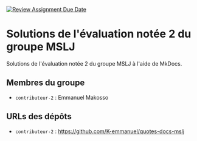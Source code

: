 [![Review Assignment Due Date](https://classroom.github.com/assets/deadline-readme-button-22041afd0340ce965d47ae6ef1cefeee28c7c493a6346c4f15d667ab976d596c.svg)](https://classroom.github.com/a/iqHMpjkg)
# Solutions de l'évaluation notée 2 du groupe MSLJ

Solutions de l'évaluation notée 2 du groupe MSLJ à l'aide de MkDocs.

## Membres du groupe

- `contributeur-2` : Emmanuel Makosso

## URLs des dépôts

- `contributeur-2` : https://github.com/K-emmanuel/quotes-docs-mslj
